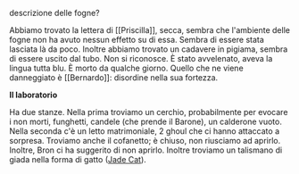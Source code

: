 
descrizione delle fogne?

Abbiamo trovato la lettera di [[Priscilla]], secca, sembra che l'ambiente delle fogne non ha avuto nessun effetto su di essa. Sembra di essere stata lasciata là da poco. 
Inoltre abbiamo trovato un cadavere in pigiama, sembra di essere uscito dal tubo. Non si riconosce. È stato avvelenato, aveva la lingua tutta blu. È morto da qualche giorno. Quello che ne viene danneggiato è [[Bernardo]]: disordine nella sua fortezza.

**Il laboratorio**

Ha due stanze. Nella prima troviamo un cerchio, probabilmente per evocare i non morti, funghetti, candele (che prende il Barone), un calderone vuoto. Nella seconda c'è un letto matrimoniale, 2 ghoul che ci hanno attaccato a sorpresa. Troviamo anche il cofanetto; è chiuso, non riusciamo ad aprirlo. Inoltre, Bron ci ha suggerito di non aprirlo. Inoltre troviamo un talismano di giada nella forma di gatto ([Jade Cat](<https://2e.aonprd.com/Equipment.aspx?ID=223>)).